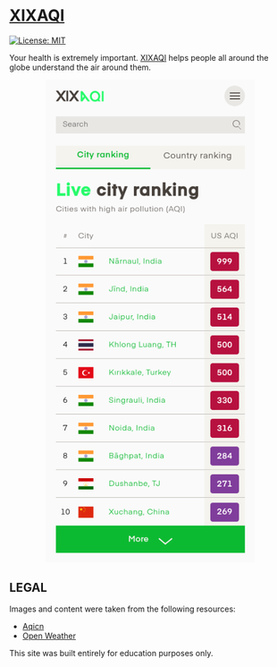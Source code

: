 # [XIXAQI](https://xixaqi.herokuapp.com/)
[![License: MIT](https://img.shields.io/badge/License-MIT-blue.svg)](https://opensource.org/licenses/MIT)

Your health is extremely important. [XIXAQI](https://xixaqi.herokuapp.com/) helps people all around the globe understand the air around them.

<p align="center">
  <img src="https://raw.githubusercontent.com/sahilchouksey/xixaqi/master/screenshot.png" width="375px" alt="Aqi"/>
</p>

## LEGAL

Images and content were taken from the following resources:

* [Aqicn](https://aqicn.org/)
* [Open Weather](https://openweathermap.org)

This site was built entirely for education purposes only.
